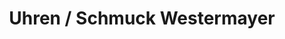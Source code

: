 ---
title: "Uhren / Schmuck Westermayer"
url: /bad-wurzach/uhren-schmuck-westermayer/
shop: Schmuck
---